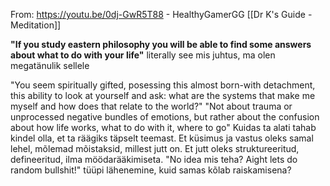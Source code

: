 
From: https://youtu.be/0dj-GwR5T88 - HealthyGamerGG
[[Dr K's Guide - Meditation]]

**"If you study eastern philosophy you will be able to find some answers about what to do with your life"** literally see mis juhtus, ma olen megatänulik sellele

"You seem spiritually gifted, posessing this almost born-with detachment, this ability to look at yourself and ask: what are the systems that make me myself and how does that relate to the world?"
"Not about trauma or unprocessed negative bundles of emotions, but rather about the confusion about how life works, what to do with it, where to go"
Kuidas ta alati tahab kindel olla, et ta räägiks täpselt teemast. Et küsimus ja vastus oleks samal lehel, mõlemad mõistaksid, millest jutt on. Et jutt oleks struktureeritud, defineeritud, ilma möödarääkimiseta.
"No idea mis teha? Aight lets do random bullshit!" tüüpi lähenemine, kuid samas kõlab raiskamisena?